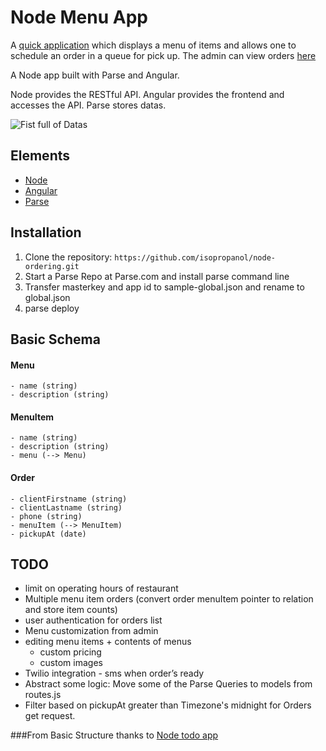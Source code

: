 # Node Menu App

A [quick application](https://ridecell.parseapp.com) which displays a menu of items and allows one to schedule an order in a queue for pick up.  The admin can view orders [here](https://ridecell.parseapp.com/admin)

A Node app built with Parse and Angular.

Node provides the RESTful API. Angular provides the frontend and accesses the API. Parse stores datas.

![Fist full of Datas](http://1.bp.blogspot.com/-f9Fcx2DH3j0/UfhSdDJgRXI/AAAAAAAAA_I/KaYjmr-RHuY/s1600/ST+TNG+A+Fistful+of+Datas+5.jpg)

## Elements

- [Node](http://nodejs.org)
- [Angular](https://angularjs.org/)
- [Parse](http://www.parse.com)

## Installation

1. Clone the repository: `https://github.com/isopropanol/node-ordering.git`
2. Start a Parse Repo at Parse.com and install parse command line
3. Transfer masterkey and app id to sample-global.json and rename to global.json
4. parse deploy

## Basic Schema
#### Menu
	- name (string)
	- description (string)

#### MenuItem
	- name (string)
	- description (string)
	- menu (--> Menu)

#### Order
	- clientFirstname (string)
	- clientLastname (string)
	- phone (string)
	- menuItem (--> MenuItem)
	- pickupAt (date)

## TODO
 - limit on operating hours of restaurant
 - Multiple menu item orders (convert order menuItem pointer to relation and store item counts)
 - user authentication for orders list
 - Menu customization from admin
 - editing menu items + contents of menus
	- custom pricing
	- custom images
 - Twilio integration - sms when order’s ready
 - Abstract some logic: Move some of the Parse Queries to models from routes.js
 - Filter based on pickupAt greater than Timezone's midnight for Orders get request.


###From
Basic Structure thanks to [Node todo app](http://scotch.io/series/node-and-angular-to-do-app)